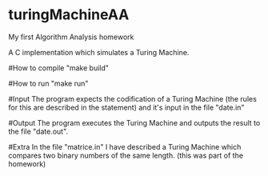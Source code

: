 # turingMachineAA
My first Algorithm Analysis homework

A C implementation which simulates a Turing Machine.

#How to compile
"make build"

#How to run
"make run"

#Input
The program expects the codification of a Turing Machine (the rules for this are described in the statement) and it's input in the file "date.in"

#Output
The program executes the Turing Machine and outputs the result to the file "date.out".

#Extra
In the file "matrice.in" I have described a Turing Machine which compares two binary numbers of the same length. (this was part of the homework)
